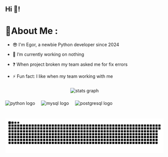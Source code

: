 <h2 align="left">Hi 👋!</h2>

# 💫About Me :
- 😎 I'm Egor, a newbie Python developer since 2024

- 🔭 I’m currently working on nothing

- ❓ When project broken my team asked me for fix errors  


- ⚡ Fun fact: I like when my team working with me 

###

<div align="center">
  <img src="https://github-readme-stats.vercel.app/api?username=megorka&hide_title=false&hide_rank=false&show_icons=true&include_all_commits=true&count_private=true&disable_animations=false&theme=dracula&locale=en&hide_border=false" height="150" alt="stats graph"  />
</div>

###

<div align="left">
  <img src="https://cdn.jsdelivr.net/gh/devicons/devicon/icons/python/python-original.svg" height="30" alt="python logo"  />
  <img width="12" />
  <img src="https://cdn.jsdelivr.net/gh/devicons/devicon/icons/mysql/mysql-original.svg" height="30" alt="mysql logo"  />
  <img width="12" />
  <img src="https://cdn.jsdelivr.net/gh/devicons/devicon/icons/postgresql/postgresql-original.svg" height="30" alt="postgresql logo"  />
</div>

###

<br clear="both">

<img src="https://raw.githubusercontent.com/megorka/megorka/output/snake.svg" alt="Snake animation" />

###
